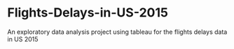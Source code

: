 # Flights-Delays-in-US-2015
An exploratory data analysis project using tableau for the flights delays data in US 2015
